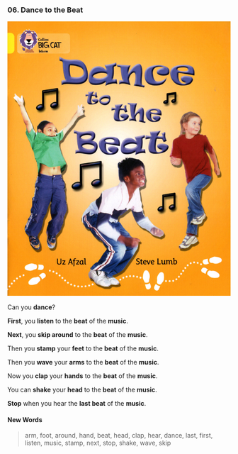 ### 06. Dance to the Beat

![logo](./06.Dance-to-the-Beat.jpg)

Can you **dance**?

**First**, you **listen** to the **beat** of the **music**.

**Next**, you **skip around** to the **beat** of the **music**.

Then you **stamp** your **feet** to the **beat** of the **music**.

Then you **wave** your **arms** to the **beat** of the **music**.

Now you **clap** your **hands** to the **beat** of the **music**.

You can **shake** your **head** to the **beat** of the **music**.

**Stop** when you hear the **last beat** of the **music**.

#### New Words

> arm, foot, around, hand, beat, head, clap, hear, dance, last, first, listen, music, stamp, next, stop, shake, wave, skip
